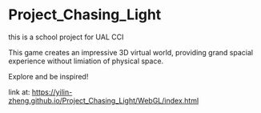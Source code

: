 # Project_Chasing_Light

this is a school project for UAL CCI
 
This game creates an impressive 3D virtual world, providing grand spacial experience without limiation of physical space.

Explore and be inspired!

link at: https://yilin-zheng.github.io/Project_Chasing_Light/WebGL/index.html
